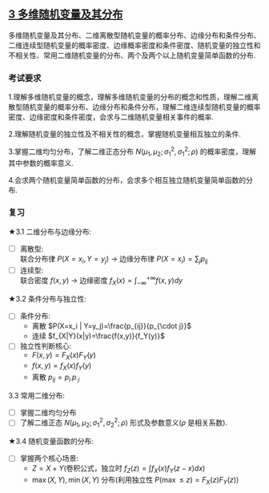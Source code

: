 
## [3 多维随机变量及其分布](../TOC.md#3-多维随机变量及其分布)

多维随机变量及其分布、二维离散型随机变量的概率分布、边缘分布和条件分布、二维连续型随机变量的概率密度、边缘概率密度和条件密度、随机变量的独立性和不相关性、常用二维随机变量的分布、两个及两个以上随机变量简单函数的分布.

### 考试要求

1.理解多维随机变量的概念，理解多维随机变量的分布的概念和性质，理解二维离散型随机变量的概率分布、边缘分布和条件分布，理解二维连续型随机变量的概率密度、边缘密度和条件密度，会求与二维随机变量相关事件的概率.

2.理解随机变量的独立性及不相关性的概念，掌握随机变量相互独立的条件.

3.掌握二维均匀分布，了解二维正态分布 $N(\mu_{1}, \mu_{2}; \sigma_{1}^{2}, \sigma_{1}^{2}; \rho )$ 的概率密度，理解其中参数的概率意义.

4.会求两个随机变量简单函数的分布，会求多个相互独立随机变量简单函数的分布.

### 复习

★3.1 二维分布与边缘分布:

- [ ] 离散型:\
  联合分布律 $P(X=x_i,Y=y_j)$ → 边缘分布律 $P(X=x_i)=\sum_j p_{ij}$
- [ ] 连续型:\
  联合密度 $f(x,y)$ → 边缘密度 $f_X(x)=\int_{-\infty}^{+\infty} f(x,y)dy$

★3.2 条件分布与独立性:

- [ ] 条件分布:
  - 离散 $P(X=x_i | Y=y_j)=\frac{p_{ij}}{p_{\cdot j}}$
  - 连续 $f_{X|Y}(x|y)=\frac{f(x,y)}{f_Y(y)}$
- [ ] 独立性判断核心:
  - $F(x,y)=F_X(x)F_Y(y)$
  - $f(x,y)=f_X(x)f_Y(y)$
  - 离散 $p_{ij}=p_{i·}p_{·j}$

3.3 常用二维分布:

- [ ] 掌握二维均匀分布
- [ ] 了解二维正态 $N(\mu_1,\mu_2;\sigma_1^2,\sigma_2^2;\rho)$ 形式及参数意义($\rho$ 是相关系数).

★3.4 随机变量函数的分布:

- [ ] 掌握两个核心场景:
  - $Z=X+Y$(卷积公式，独立时 $f_Z(z)=\int f_X(x)f_Y(z-x)dx$)
  - $\max(X,Y), \min(X,Y)$ 分布(利用独立性 $P(\max \leq z)=F_X(z)F_Y(z)$)

